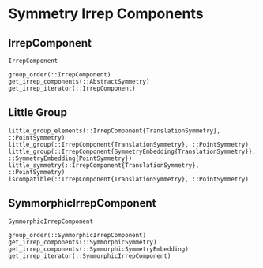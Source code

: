 # Symmetry Irrep Components

## IrrepComponent

```@docs
IrrepComponent
```

```@docs
group_order(::IrrepComponent)
get_irrep_components(::AbstractSymmetry)
get_irrep_iterator(::IrrepComponent)
```

## Little Group

```@docs
little_group_elements(::IrrepComponent{TranslationSymmetry}, ::PointSymmetry)
little_group(::IrrepComponent{TranslationSymmetry}, ::PointSymmetry)
little_group(::IrrepComponent{SymmetryEmbedding{TranslationSymmetry}}, ::SymmetryEmbedding{PointSymmetry})
little_symmetry(::IrrepComponent{TranslationSymmetry}, ::PointSymmetry)
iscompatible(::IrrepComponent{TranslationSymmetry}, ::PointSymmetry)
```


## SymmorphicIrrepComponent

```@docs
SymmorphicIrrepComponent
```

```@docs
group_order(::SymmorphicIrrepComponent)
get_irrep_components(::SymmorphicSymmetry)
get_irrep_components(::SymmorphicSymmetryEmbedding)
get_irrep_iterator(::SymmorphicIrrepComponent)
```